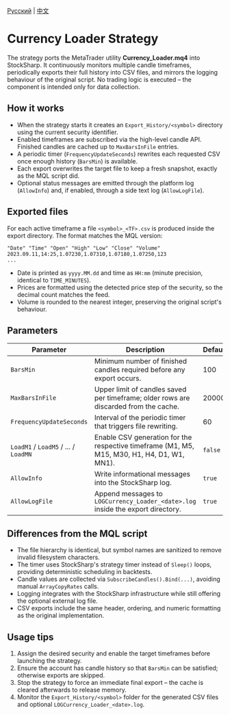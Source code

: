 [Русский](README_ru.md) | [中文](README_cn.md)

# Currency Loader Strategy

The strategy ports the MetaTrader utility **Currency_Loader.mq4** into StockSharp.
It continuously monitors multiple candle timeframes, periodically exports their full history into CSV files,
and mirrors the logging behaviour of the original script.
No trading logic is executed – the component is intended only for data collection.

## How it works

- When the strategy starts it creates an `Export_History/<symbol>` directory using the current security identifier.
- Enabled timeframes are subscribed via the high-level candle API. Finished candles are cached up to `MaxBarsInFile` entries.
- A periodic timer (`FrequencyUpdateSeconds`) rewrites each requested CSV once enough history (`BarsMin`) is available.
- Each export overwrites the target file to keep a fresh snapshot, exactly as the MQL script did.
- Optional status messages are emitted through the platform log (`AllowInfo`) and, if enabled, through a side text log (`AllowLogFile`).

## Exported files

For each active timeframe a file `<symbol>_<TF>.csv` is produced inside the export directory. The
format matches the MQL version:

```
"Date" "Time" "Open" "High" "Low" "Close" "Volume"
2023.09.11,14:25,1.07230,1.07310,1.07180,1.07250,123
...
```

- Date is printed as `yyyy.MM.dd` and time as `HH:mm` (minute precision, identical to `TIME_MINUTES`).
- Prices are formatted using the detected price step of the security, so the decimal count matches the feed.
- Volume is rounded to the nearest integer, preserving the original script's behaviour.

## Parameters

| Parameter | Description | Default |
| --- | --- | --- |
| `BarsMin` | Minimum number of finished candles required before any export occurs. | 100 |
| `MaxBarsInFile` | Upper limit of candles saved per timeframe; older rows are discarded from the cache. | 20000 |
| `FrequencyUpdateSeconds` | Interval of the periodic timer that triggers file rewriting. | 60 |
| `LoadM1` / `LoadM5` / ... / `LoadMN` | Enable CSV generation for the respective timeframe (M1, M5, M15, M30, H1, H4, D1, W1, MN1). | `false` |
| `AllowInfo` | Write informational messages into the StockSharp log. | `true` |
| `AllowLogFile` | Append messages to `LOGCurrency_Loader_<date>.log` inside the export directory. | `true` |

## Differences from the MQL script

- The file hierarchy is identical, but symbol names are sanitized to remove invalid filesystem characters.
- The timer uses StockSharp's strategy timer instead of `Sleep()` loops, providing deterministic scheduling in backtests.
- Candle values are collected via `SubscribeCandles().Bind(...)`, avoiding manual `ArrayCopyRates` calls.
- Logging integrates with the StockSharp infrastructure while still offering the optional external log file.
- CSV exports include the same header, ordering, and numeric formatting as the original implementation.

## Usage tips

1. Assign the desired security and enable the target timeframes before launching the strategy.
2. Ensure the account has candle history so that `BarsMin` can be satisfied; otherwise exports are skipped.
3. Stop the strategy to force an immediate final export – the cache is cleared afterwards to release memory.
4. Monitor the `Export_History/<symbol>` folder for the generated CSV files and optional `LOGCurrency_Loader_<date>.log`.
